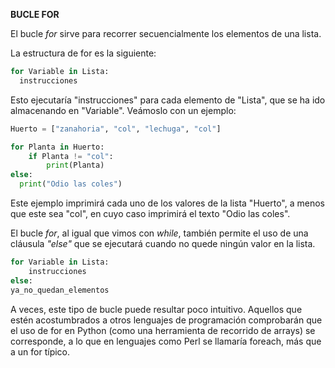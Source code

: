 **BUCLE FOR**

El bucle *for* sirve para recorrer secuencialmente los elementos de una lista.

La estructura de for es la siguiente: 
```python
for Variable in Lista:
  instrucciones
```

Esto ejecutaría "instrucciones" para cada elemento de "Lista", que se ha ido almacenando en "Variable". Veámoslo con un ejemplo: 
```python
Huerto = ["zanahoria", "col", "lechuga", "col"]

for Planta in Huerto:
    if Planta != "col":
        print(Planta)
else:
  print("Odio las coles")
```

Este ejemplo imprimirá cada uno de los valores de la lista "Huerto", a menos que este sea "col", en cuyo caso imprimirá el texto "Odio las coles".

El bucle *for*, al igual que vimos con *while*, también permite el uso de una cláusula *"else"* que se ejecutará cuando no quede ningún valor en la lista.
```python
for Variable in Lista:
    instrucciones
else:
ya_no_quedan_elementos
```

A veces, este tipo de bucle puede resultar poco intuitivo. Aquellos que estén acostumbrados a otros lenguajes de programación comprobarán que el uso de for 
en Python (como una herramienta de recorrido de arrays) se corresponde, a lo que en lenguajes como Perl se llamaría foreach, más que a un for típico.
